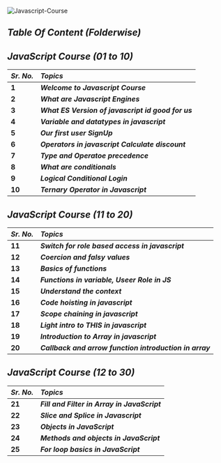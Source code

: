 ![Javascript-Course](https://socialify.git.ci/anupam-k/Javascript-Course/image?description=1&descriptionEditable=This%20Repository%20contains%20the%20notes%20for%20the%20JavaScript%20Course%20On%20YouTube%20-%20By%20Hitesh%20Choudhary&font=Raleway&language=1&name=1&pattern=Plus&theme=Dark)

## _Table Of Content  (Folderwise)_

## _JavaScript Course (01 to 10)_
| _<b>Sr. No.</b>_ | _<b>Topics</b>_ |
| :-- | :-- |
| <b>1</b> | <b>_Welcome to Javascript Course_</b> |
| <b>2</b> | <b>_What are Javascript Engines_</b> | 
| <b>3</b> | <b>_What ES Version of javascript id good for us_</b> |
| <b>4</b> | <b>_Variable and datatypes in javascript_</b> |
| <b>5</b> | <b>_Our first user SignUp_</b> |
| <b>6</b> | <b>_Operators in javascript Calculate discount_</b> | 
| <b>7</b> | <b>_Type and Operatoe precedence_</b> |
| <b>8</b> | <b>_What are conditionals_</b> |
| <b>9</b> | <b>_Logical Conditional Login_</b> |
| <b>10</b> | <b>_Ternary Operator in Javascript_</b> |

## _JavaScript Course (11 to 20)_
| _<b>Sr. No.</b>_ | _<b>Topics</b>_ |
| :-- | :-- |
| <b>11</b> | <b>_Switch for role based access in javascript_</b> |
| <b>12</b> | <b>_Coercion and falsy values_</b> |
| <b>13</b> | <b>_Basics of functions_</b> |
| <b>14</b> | <b>_Functions in variable, Useer Role in JS_</b> |
| <b>15</b> | <b>_Understand the context_</b> |
| <b>16</b> | <b>_Code hoisting in javascript_</b> |
| <b>17</b> | <b>_Scope chaining in javascript_</b> |
| <b>18</b> | <b>_Light intro to THIS in javascript_</b> |
| <b>19</b> | <b>_Introduction to Array in javascript_</b> |
| <b>20</b> | <b>_Callback and arrow function introduction in array_</b> |

## _JavaScript Course (12 to 30)_
| _<b>Sr. No.</b>_ | _<b>Topics</b>_ |
| :-- | :-- |
| <b>21</b> | <b>_Fill and Filter in Array in JavaScript_</b> |
| <b>22</b> | <b>_Slice and Splice in Javascript_</b> |
| <b>23</b> | <b>_Objects in JavaScript_</b> |
| <b>24</b> | <b>_Methods and objects in JavaScript_</b> |
| <b>25</b> | <b>_For loop basics in JavaScript_</b> |

